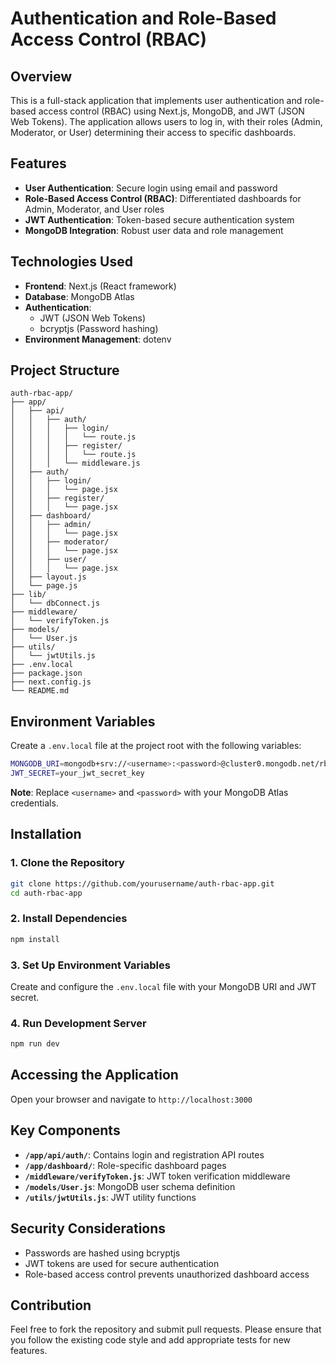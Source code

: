 # Authentication and Role-Based Access Control (RBAC)

## Overview

This is a full-stack application that implements user authentication and role-based access control (RBAC) using Next.js, MongoDB, and JWT (JSON Web Tokens). The application allows users to log in, with their roles (Admin, Moderator, or User) determining their access to specific dashboards.

## Features

- **User Authentication**: Secure login using email and password
- **Role-Based Access Control (RBAC)**: Differentiated dashboards for Admin, Moderator, and User roles
- **JWT Authentication**: Token-based secure authentication system
- **MongoDB Integration**: Robust user data and role management

## Technologies Used

- **Frontend**: Next.js (React framework)
- **Database**: MongoDB Atlas
- **Authentication**: 
  - JWT (JSON Web Tokens)
  - bcryptjs (Password hashing)
- **Environment Management**: dotenv

## Project Structure

```
auth-rbac-app/
├── app/
│   ├── api/
│   │   ├── auth/
│   │   │   ├── login/
│   │   │   │   └── route.js
│   │   │   ├── register/
│   │   │   │   └── route.js
│   │   │   └── middleware.js
│   ├── auth/
│   │   ├── login/
│   │   │   └── page.jsx
│   │   ├── register/
│   │   │   └── page.jsx
│   ├── dashboard/
│   │   ├── admin/
│   │   │   └── page.jsx
│   │   ├── moderator/
│   │   │   └── page.jsx
│   │   ├── user/
│   │   │   └── page.jsx
│   ├── layout.js
│   └── page.js
├── lib/
│   └── dbConnect.js
├── middleware/
│   └── verifyToken.js
├── models/
│   └── User.js
├── utils/
│   └── jwtUtils.js
├── .env.local
├── package.json
├── next.config.js
└── README.md
```

## Environment Variables

Create a `.env.local` file at the project root with the following variables:

```bash
MONGODB_URI=mongodb+srv://<username>:<password>@cluster0.mongodb.net/rbac_auth?retryWrites=true&w=majority
JWT_SECRET=your_jwt_secret_key
```

**Note**: Replace `<username>` and `<password>` with your MongoDB Atlas credentials.

## Installation

### 1. Clone the Repository

```bash
git clone https://github.com/yourusername/auth-rbac-app.git
cd auth-rbac-app
```

### 2. Install Dependencies

```bash
npm install
```

### 3. Set Up Environment Variables

Create and configure the `.env.local` file with your MongoDB URI and JWT secret.

### 4. Run Development Server

```bash
npm run dev
```

## Accessing the Application

Open your browser and navigate to `http://localhost:3000`

## Key Components

- **`/app/api/auth/`**: Contains login and registration API routes
- **`/app/dashboard/`**: Role-specific dashboard pages
- **`/middleware/verifyToken.js`**: JWT token verification middleware
- **`/models/User.js`**: MongoDB user schema definition
- **`/utils/jwtUtils.js`**: JWT utility functions

## Security Considerations

- Passwords are hashed using bcryptjs
- JWT tokens are used for secure authentication
- Role-based access control prevents unauthorized dashboard access

## Contribution

Feel free to fork the repository and submit pull requests. Please ensure that you follow the existing code style and add appropriate tests for new features.
